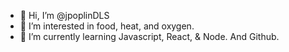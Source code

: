 - 👋 Hi, I’m @jpoplinDLS
- 👀 I’m interested in food, heat, and oxygen.
- 🌱 I’m currently learning Javascript, React, & Node. And Github.


<!---
jpoplinDLS/jpoplinDLS is a ✨ special ✨ repository because its `README.md` (this file) appears on your GitHub profile.
You can click the Preview link to take a look at your changes.
--->
